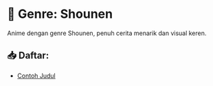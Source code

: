 # 🌸 Genre: Shounen

Anime dengan genre Shounen, penuh cerita menarik dan visual keren.

## 📥 Daftar:
- [Contoh Judul](link-download)
